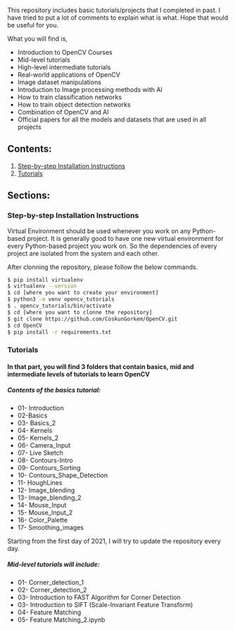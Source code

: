 This repository includes basic tutorials/projects that I completed in past. I have tried to put a lot of comments to explain what is what. Hope that would be useful for you. 

What you will find is,
- Introduction to OpenCV Courses
- Mid-level tutorials
- High-level intermediate tutorials
- Real-world applications of OpenCV
- Image dataset manipulations
- Introduction to Image processing methods with AI
- How to train classification networks
- How to train object detection networks
- Combination of OpenCV and AI
- Official papers for all the models and datasets that are used in all projects


## Contents:
1. [Step-by-step Installation Instructions](#step-by-step-installation-instructions)
2. [Tutorials](#tutorials)



## Sections: 
### Step-by-step Installation Instructions

Virtual Environment should be used whenever you work on any Python-based project. It is generally good to have one new virtual environment for every Python-based project you work on. So the dependencies of every project are isolated from the system and each other.

After clonning the repository, please follow the below commands.
```bash
$ pip install virtualenv
$ virtualenv --version
$ cd [where you want to create your environment]
$ python3 -m venv opencv_tutorials
$ . opencv_tutorials/bin/activate
$ cd [where you want to clonne the repository]
$ git clone https://github.com/CoskunGorkem/OpenCV.git
$ cd OpenCV
$ pip install -r requirements.txt
```


### Tutorials

#### In that part, you will find 3 folders that contain basics, mid and intermediate levels of tutorials to learn OpenCV

##### Contents of the basics tutorial:
- 01- Introduction
- 02-Basics
- 03- Basics_2
- 04- Kernels
- 05- Kernels_2
- 06- Camera_Input
- 07- Live Sketch
- 08- Contours-Intro
- 09- Contours_Sorting
- 10- Contours_Shape_Detection
- 11- HoughLines
- 12- Image_blending
- 13- Image_blending_2
- 14- Mouse_Input
- 15- Mouse_Input_2
- 16- Color_Palette
- 17- Smoothing_images

Starting from the first day of 2021, I will try to update the repository every day. 
##### Mid-level tutorials will include:


- 01- Corner_detection_1
- 02- Corner_detection_2
- 03- Introduction to FAST Algorithm for Corner Detection
- 03- Introduction to SIFT (Scale-Invariant Feature Transform)
- 04- Feature Matching
- 05- Feature Matching_2.ipynb


